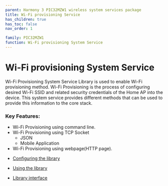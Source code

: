 ```yaml
---
parent: Harmony 3 PIC32MZW1 wireless system services package
title: Wi-Fi provisioning Service
has_children: true
has_toc: false
nav_order: 1

family: PIC32MZW1
function: Wi-Fi provisioning System Service
---
```


# Wi-Fi provisioning System Service

Wi-Fi Provisioning System Service Library is used to enable Wi-Fi provisioning method. Wi-Fi Provisioning is the process of configuring desired Wi-Fi SSID and related security credentials of the Home AP into the device. This system service provides different methods that can be used to provide this information to the core stack. 

### Key Features:
- Wi-Fi Provisioning using command line. 
- Wi-Fi Provisioning using TCP Socket 
    - JSON 
    - Mobile Application   
- Wi-Fi Provisioning using webpage(HTTP page).


* [Configuring the library](configuration.md/#configuring-the-library)

* [Using the library](usage.md/#using-the-library)

* [Library interface](interface.md)
